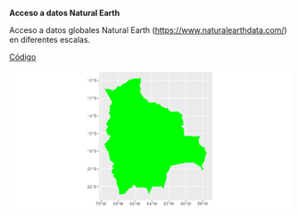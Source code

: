 **Acceso a datos Natural Earth** 

Acceso a datos globales Natural Earth (https://www.naturalearthdata.com/) en diferentes escalas.

[Código](naturalearth_Bolivia.R)

![](salida/bol_ne_10m.png)

